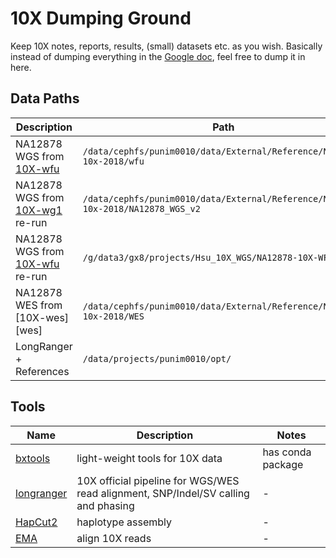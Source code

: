 # 10X Dumping Ground

Keep 10X notes, reports, results, (small) datasets etc. as you wish.
Basically instead of dumping everything in the
[Google doc](https://docs.google.com/document/d/1EhqPusGRCDKdK5tx5RpEhgwj_LCAi7plb2B62VvbaG4/edit),
feel free to dump it in here.

## Data Paths

| Description                            | Path                                                                             | Cluster   |
| ----------------------                 | -----------------------------------------------------------------------          | --------- |
| NA12878 WGS from [10X-wfu][wfu]        | `/data/cephfs/punim0010/data/External/Reference/NA12878-10x-2018/wfu`            | Spartan   |
| NA12878 WGS from [10X-wg1][wg1] re-run | `/data/cephfs/punim0010/data/External/Reference/NA12878-10x-2018/NA12878_WGS_v2` | Spartan   |
| NA12878 WGS from [10X-wfu][wfu] re-run | `/g/data3/gx8/projects/Hsu_10X_WGS/NA12878-10X-WFU`                              | Raijin    |
| NA12878 WES from [10X-wes][wes]        | `/data/cephfs/punim0010/data/External/Reference/NA12878-10x-2018/WES`            | Spartan   |
| LongRanger + References                | `/data/projects/punim0010/opt/`                                                  | Spartan   |


[wfu]: https://support.10xgenomics.com/de-novo-assembly/datasets/2.0.0/wfu
[wg1]: https://support.10xgenomics.com/genome-exome/datasets/2.1.4/NA12878_WGS_v2

## Tools

| Name             | Description                                                                        | Notes             |
|------------------|------------------------------------------------------------------------------------|-------------------|
| [bxtools][bxt]   | light-weight tools for 10X data                                                    | has conda package |
| [longranger][lr] | 10X official pipeline for WGS/WES read alignment, SNP/Indel/SV calling and phasing | -                 |
| [HapCut2][hc2]   | haplotype assembly                                                                 | -                 |
| [EMA][ema]       | align 10X reads                                                                    | -                 |


[bxt]: https://github.com/walaj/bxtools
[lr]: https://support.10xgenomics.com/genome-exome/software/pipelines/latest/what-is-long-ranger
[hc2]: https://github.com/vibansal/HapCUT2
[ema]: https://github.com/arshajii/ema
